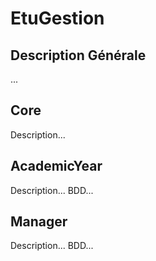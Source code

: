 # EtuGestion

## Description Générale
...

## Core
Description...

## AcademicYear
Description...
BDD...

## Manager
Description...
BDD...

